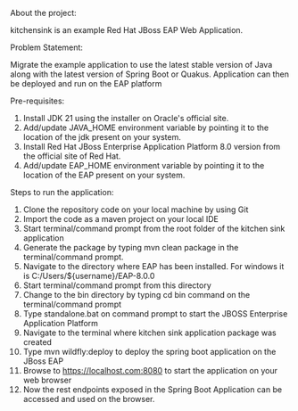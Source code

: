 About the project:

kitchensink is an example Red Hat JBoss EAP Web Application. 

Problem Statement: 

Migrate the example application to use the latest stable version of Java along with the latest version of Spring Boot or Quakus. Application can then be deployed and run on the EAP platform

Pre-requisites:  

1. Install JDK 21 using the installer on Oracle's official site.
2. Add/update JAVA_HOME environment variable by pointing it to the location of the jdk present on your system.
3. Install Red Hat JBoss Enterprise Application Platform 8.0 version from the official site of Red Hat.
4. Add/update EAP_HOME environment variable by pointing it to the location of the EAP present on your system.


Steps to run the application:

1. Clone the repository code on your local machine by using Git
2. Import the code as a maven project on your local IDE
3. Start terminal/command prompt from the root folder of the kitchen sink application
4. Generate the package by typing mvn clean package in the terminal/command prompt.
5. Navigate to the directory where EAP has been installed. For windows it is C:/Users/${username}/EAP-8.0.0
6. Start terminal/command prompt from this directory
7. Change to the bin directory by typing cd bin command on the terminal/command prompt
8. Type standalone.bat on command prompt to start the JBOSS Enterprise Application Platform
9. Navigate to the terminal where kitchen sink application package was created
10. Type mvn wildfly:deploy to deploy the spring boot application on the JBoss EAP
11. Browse to https://localhost.com:8080 to start the application on your web browser
12. Now the rest endpoints exposed in the Spring Boot Application can be accessed and used on the browser.
